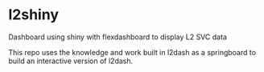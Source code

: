 # l2shiny
Dashboard using shiny with flexdashboard to display L2 SVC data

This repo uses the knowledge and work built in l2dash as a springboard to build an interactive version of l2dash.
